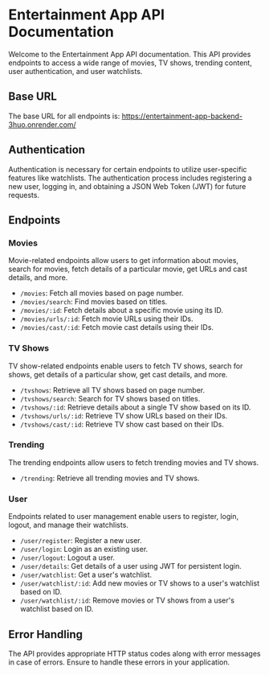 # Entertainment App API Documentation

Welcome to the Entertainment App API documentation. This API provides endpoints to access a wide range of movies, TV shows, trending content, user authentication, and user watchlists.

## Base URL

The base URL for all endpoints is: https://entertainment-app-backend-3huo.onrender.com/

## Authentication

Authentication is necessary for certain endpoints to utilize user-specific features like watchlists. The authentication process includes registering a new user, logging in, and obtaining a JSON Web Token (JWT) for future requests.

## Endpoints

### Movies

Movie-related endpoints allow users to get information about movies, search for movies, fetch details of a particular movie, get URLs and cast details, and more.

- `/movies`: Fetch all movies based on page number.
- `/movies/search`: Find movies based on titles.
- `/movies/:id`: Fetch details about a specific movie using its ID.
- `/movies/urls/:id`: Fetch movie URLs using their IDs.
- `/movies/cast/:id`: Fetch movie cast details using their IDs.

### TV Shows

TV show-related endpoints enable users to fetch TV shows, search for shows, get details of a particular show, get cast details, and more.

- `/tvshows`: Retrieve all TV shows based on page number.
- `/tvshows/search`: Search for TV shows based on titles.
- `/tvshows/:id`: Retrieve details about a single TV show based on its ID.
- `/tvshows/urls/:id`: Retrieve TV show URLs based on their IDs.
- `/tvshows/cast/:id`: Retrieve TV show cast based on their IDs.

### Trending

The trending endpoints allow users to fetch trending movies and TV shows.

- `/trending`: Retrieve all trending movies and TV shows.

### User

Endpoints related to user management enable users to register, login, logout, and manage their watchlists.

- `/user/register`: Register a new user.
- `/user/login`: Login as an existing user.
- `/user/logout`: Logout a user.
- `/user/details`: Get details of a user using JWT for persistent login.
- `/user/watchlist`: Get a user's watchlist.
- `/user/watchlist/:id`: Add new movies or TV shows to a user's watchlist based on ID.
- `/user/watchlist/:id`: Remove movies or TV shows from a user's watchlist based on ID.

## Error Handling

The API provides appropriate HTTP status codes along with error messages in case of errors. Ensure to handle these errors in your application.